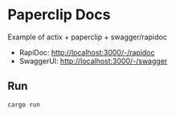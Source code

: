 # Paperclip Docs

 Example of actix + paperclip + swagger/rapidoc

- RapiDoc: <http://localhost:3000/-/rapidoc>
- SwaggerUI: <http://localhost:3000/-/swagger>

## Run

```bash
cargo run
```
